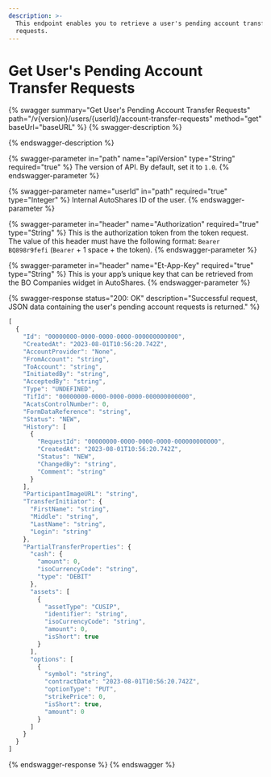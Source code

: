 ```yaml
---
description: >-
  This endpoint enables you to retrieve a user's pending account transfer
  requests.
---
```


# Get User's Pending Account Transfer Requests

{% swagger summary="Get User's Pending Account Transfer Requests" path="/v{version}/users/{userId}/account-transfer-requests" method="get" baseUrl="baseURL" %}
{% swagger-description %}

{% endswagger-description %}

{% swagger-parameter in="path" name="apiVersion" type="String" required="true" %}
The version of API. By default, set it to `1.0`.
{% endswagger-parameter %}

{% swagger-parameter name="userId" in="path" required="true" type="Integer" %}
Internal AutoShares ID of the user.
{% endswagger-parameter %}

{% swagger-parameter in="header" name="Authorization" required="true" type="String" %}
This is the authorization token from the token request. The value of this header must have the following format: `Bearer BQ898r9fefi` (`Bearer` + 1 space + the token).
{% endswagger-parameter %}

{% swagger-parameter in="header" name="Et-App-Key" required="true" type="String" %}
This is your app’s unique key that can be retrieved from the BO Companies widget in AutoShares.
{% endswagger-parameter %}

{% swagger-response status="200: OK" description="Successful request, JSON data containing the user's pending account requests is returned." %}
```javascript
[
  {
    "Id": "00000000-0000-0000-0000-000000000000",
    "CreatedAt": "2023-08-01T10:56:20.742Z",
    "AccountProvider": "None",
    "FromAccount": "string",
    "ToAccount": "string",
    "InitiatedBy": "string",
    "AcceptedBy": "string",
    "Type": "UNDEFINED",
    "TifId": "00000000-0000-0000-0000-000000000000",
    "AcatsControlNumber": 0,
    "FormDataReference": "string",
    "Status": "NEW",
    "History": [
      {
        "RequestId": "00000000-0000-0000-0000-000000000000",
        "CreatedAt": "2023-08-01T10:56:20.742Z",
        "Status": "NEW",
        "ChangedBy": "string",
        "Comment": "string"
      }
    ],
    "ParticipantImageURL": "string",
    "TransferInitiator": {
      "FirstName": "string",
      "Middle": "string",
      "LastName": "string",
      "Login": "string"
    },
    "PartialTransferProperties": {
      "cash": {
        "amount": 0,
        "isoCurrencyCode": "string",
        "type": "DEBIT"
      },
      "assets": [
        {
          "assetType": "CUSIP",
          "identifier": "string",
          "isoCurrencyCode": "string",
          "amount": 0,
          "isShort": true
        }
      ],
      "options": [
        {
          "symbol": "string",
          "contractDate": "2023-08-01T10:56:20.742Z",
          "optionType": "PUT",
          "strikePrice": 0,
          "isShort": true,
          "amount": 0
        }
      ]
    }
  }
]
```
{% endswagger-response %}
{% endswagger %}
